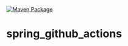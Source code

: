 [![Maven Package](https://github.com/Coder4711/spring_github_actions/actions/workflows/maven-publish.yml/badge.svg)](https://github.com/Coder4711/spring_github_actions/actions/workflows/maven-publish.yml)

# spring_github_actions
